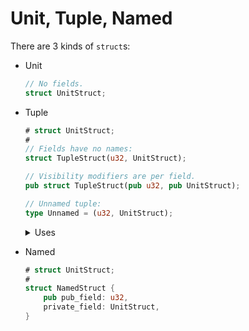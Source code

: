 # Unit, Tuple, Named

There are 3 kinds of `struct`s:

* Unit

    ```rust
    // No fields.
    struct UnitStruct;
    ```

* Tuple

    ```rust
    # struct UnitStruct;
    #
    // Fields have no names:
    struct TupleStruct(u32, UnitStruct);

    // Visibility modifiers are per field.
    pub struct TupleStruct(pub u32, pub UnitStruct);

    // Unnamed tuple:
    type Unnamed = (u32, UnitStruct);
    ```

    <details>
    <summary>Uses</summary>

    - Returning multiple values

        ```rust
        fn dimensions() -> (u32, u32) {
            (800, 600)
        }

        let (w, h) = dimensions();
        ```

    - Iterator closure arguments

        ```rust
        let numbers = vec![10, 23, 34];
        numbers
            .iter()
            .enumerate()
            .for_each(|(index, number)| {
                println!("{}: {}", index, number);
            })
        ```

    </details>

* Named

    ```rust
    # struct UnitStruct;
    #
    struct NamedStruct {
        pub pub_field: u32,
        private_field: UnitStruct,
    }
    ```

